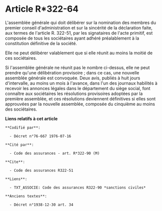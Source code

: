 # Article R*322-64

L'assemblée générale qui doit délibérer sur la nomination des membres du premier conseil d'administration et sur la sincérité
de la déclaration faite, aux termes de l'article R. 322-51, par les signataires de l'acte primitif, est composée de tous les
sociétaires ayant adhéré préalablement à la constitution définitive de la société.

Elle ne peut délibérer valablement que si elle réunit au moins la moitié de ces sociétaires.

Si l'assemblée générale ne réunit pas le nombre ci-dessus, elle ne peut prendre qu'une délibération provisoire ; dans ce cas,
une nouvelle assemblée générale est convoquée. Deux avis, publiés à huit jours d'intervalle, au moins un mois à l'avance,
dans l'un des journaux habilités à recevoir les annonces légales dans le département du siège social, font connaître aux
sociétaires les résolutions provisoires adoptées par la première assemblée, et ces résolutions deviennent définitives si
elles sont approuvées par la nouvelle assemblée, composée du cinquième au moins des sociétaires.

**Liens relatifs à cet article**

	**Codifié par**:

	  - Décret n°76-667 1976-07-16

	**Cité par**:

	  - Code des assurances - art. R*322-90 (M)

	**Cite**:

	  - Code des assurances R322-51

	**Liens**:

	  - TXT_ASSOCIE: Code des assurances R322-90 *sanctions civiles*

	**Anciens textes**:

	  - Décret n°1938-12-30 art. 34
